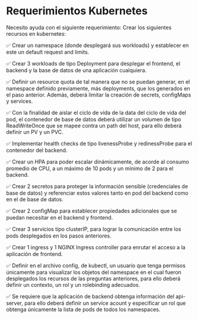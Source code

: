 # Requerimientos Kubernetes

Necesito ayuda con el siguiente requerimiento: Crear los siguientes recursos en kubernetes:

✅ Crear un namespace (donde desplegará sus workloads) y establecer en este un default request and limits.

✅ Crear 3 workloads de tipo Deployment para desplegar el frontend, el backend y la base de datos de una aplicación cualquiera.

✅ Definir un resource quota de tal manera que no se puedan generar, en el namespace definido previamente, más deployments, que los generados en el paso anterior. Además, deberá limitar la creación de secrets, configMaps y services.

✅ Con la finalidad de aislar el ciclo de vida de la data del ciclo de vida del pod, el contenedor de base de datos deberá utilizar un volumen de tipo ReadWriteOnce que se mapee contra un path del host, para ello deberá definir un PV y un PVC.

✅ Implementar health checks de tipo livenessProbe y redinessProbe para el contenedor del backend.

✅ Crear un HPA para poder escalar dinámicamente, de acorde al consumo promedio de CPU, a un máximo de 10 pods y un mínimo de 2 para el backend.

✅ Crear 2 secretos para proteger la información sensible (credenciales de base de datos) y referenciar estos valores tanto en pod del backend como en el de base de datos.

✅ Crear 2 configMap para establecer propiedades adicionales que se puedan necesitar en el backend y frontend.

✅ Crear 3 servicios tipo clusterIP, para lograr la comunicación entre los pods desplegados en los pasos anteriores.

✅ Crear 1 ingress y 1 NGINX Ingress controller para enrutar el acceso a la aplicación de frontend.

✅ Definir en el archivo config, de kubectl, un usuario que tenga permisos únicamente para visualizar los objetos del namespace en el cual fueron desplegados los recursos de las preguntas anteriores, para ello deberá definir un contexto, un rol y un rolebinding adecuados.

✅ Se requiere que la aplicación de backend obtenga información del api-server, para ello deberá definir un service acount y especificar un rol que obtenga únicamente la lista de pods de todos los namespaces.
